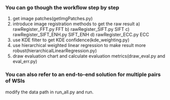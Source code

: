 ### You can go though the workflow step by step
1. get image patches(getImgPatches.py)
2. introduce image registration methods to get the raw result
   a) rawRegister_FFT.py  FFT
   b) rawRegister_SIFT.py SIFT
   c) rawRegister_SIFT_ENH.py SIFT_ENH
   d) rawRegister_ECC.py  ECC
3. use KDE filter to get KDE confidence(kde_weighting.py)
4. use hierarchical weighted linear regression to make result more robust(hierarchicalLinearRegression.py)
5. draw evaluation chart and calculate evaluation metrics(draw_eval.py and eval_err.py)
### You can also refer to an end-to-end solution for multiple pairs of WSIs
modify the data path in run_all.py and run.

